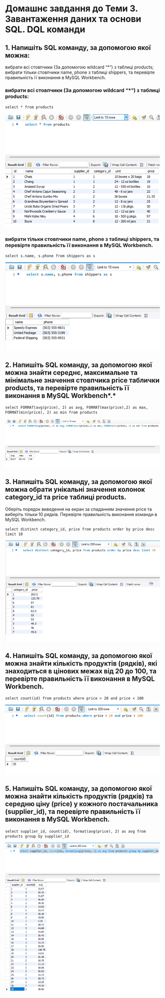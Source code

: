 # Домашнє завдання до Теми 3. Завантаження даних та основи SQL. DQL команди 

## 1. Напишіть SQL команду, за допомогою якої можна:
вибрати всі стовпчики (За допомогою wildcard “*”) з таблиці products;
вибрати тільки стовпчики name, phone з таблиці shippers, та перевірте правильність її виконання в MySQL Workbench.

### вибрати всі стовпчики (За допомогою wildcard “*”) з таблиці products:
```
select * from products
```
![вибрати всі стовпчики з таблиці products](image.png)
### вибрати тільки стовпчики name, phone з таблиці shippers, та перевірте правильність її виконання в MySQL Workbench.
```
select s.name, s.phone from shippers as s
```
![вибрати тільки стовпчики name, phone з таблиці shippers](image-1.png)

## 2. Напишіть SQL команду, за допомогою якої можна знайти середнє, максимальне та мінімальне значення стовпчика price таблички products, та перевірте правильність її виконання в MySQL Workbench*.*
```
select FORMAT(avg(price), 2) as avg, FORMAT(max(price),2) as max, FORMAT(min(price), 2) as min from products
```
![знайти середнє, максимальне та мінімальне значення стовпчика price таблички products](image-2.png)

## 3. Напишіть SQL команду, за допомогою якої можна обрати унікальні значення колонок category_id та price таблиці products.
Оберіть порядок виведення на екран за спаданням значення price та виберіть тільки 10 рядків. Перевірте правильність виконання команди в MySQL Workbench.

```
select distinct category_id, price from products order by price desc limit 10
```
![обрати унікальні значення колонок category_id та price таблиці products](image-3.png)

## 4. Напишіть SQL команду, за допомогою якої можна знайти кількість продуктів (рядків), які знаходиться в цінових межах від 20 до 100, та перевірте правильність її виконання в MySQL Workbench.
```
select count(id) from products where price > 20 and price < 100
```
![знайти кількість продуктів, які знаходиться в цінових межах від 20 до 100](image-4.png)

## 5. Напишіть SQL команду, за допомогою якої можна знайти кількість продуктів (рядків) та середню ціну (price) у кожного постачальника (supplier_id), та перевірте правильність її виконання в MySQL Workbench.
```
select supplier_id, count(id), format(avg(price), 2) as avg from products group by supplier_id
```
![знайти кількість продуктів (рядків) та середню ціну (price) у кожного постачальника (supplier_id)](image-5.png)